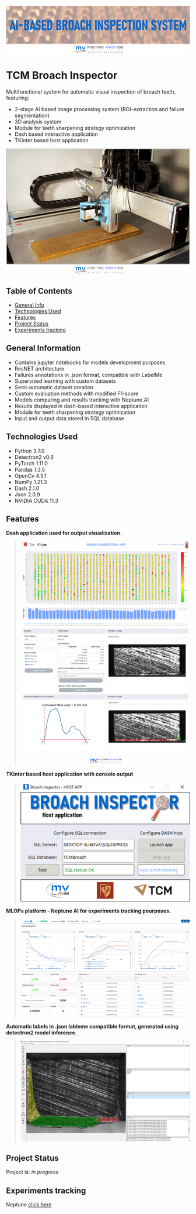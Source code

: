 ![plot](ReadmeImages/header.png)

# TCM Broach Inspector

Multifunctional system for automatic visual inspection of broach teeth, featuring:
* 2-stage AI based image processing system (ROI-extraction and failure segmentation)
* 3D analysis system
* Module for teeth sharpening strategy optimization
* Dash based interactive application
* TKinter based host application

![plot](ReadmeImages/scanner.png)

## Table of Contents
* [General Info](#general-information)
* [Technologies Used](#technologies-used)
* [Features](#features)
* [Project Status](#project-status)
* [Experiments tracking](#experiments-tracking)


## General Information

- Contains jupyter notebooks for models development purposes
- ResNET architecture
- Failures annotations in .json format, compatible with LabelMe
- Supervized learning with custom datasets
- Semi-automatic dataset creation
- Custom evaluation methods with modified F1-score
- Models comparing and results tracking with Neptune.AI
- Results displayed in dash-based interactive application
- Module for teeth sharpening strategy optimization
- Input and output data stored in SQL database

## Technologies Used

- Python 3.7.0
- Detectron2 v0.6
- PyTorch 1.11.0
- Pandas 1.3.5
- OpenCv 4.5.1
- NumPy 1.21.3
- Dash 2.1.0
- Json 2.0.9
- NVIDIA CUDA 11.3

## Features

**Dash application used for output visualization.**
>![plot](ReadmeImages/dash_app.png)

**TKinter based host application with console output**
>![plot](ReadmeImages/dash_host.png)

**MLOPs platform - Neptune AI for experiments tracking pourposes.**
>![plot](ReadmeImages/neptune.png)

**Automatic labels in .json lableme compatible format, generated using detectron2 model inference.**
>![plot](ReadmeImages/labelme.png)


## Project Status

Project is: _in progress_ 

## Experiments tracking

Neptune [click here](https://app.neptune.ai/kacper-marciniak/)
